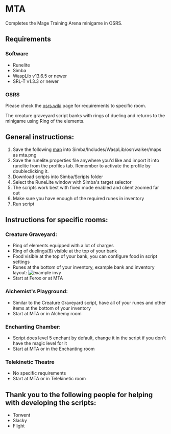 # MTA

Completes the Mage Training Arena minigame in OSRS.

## Requirements

### Software

- Runelite
- Simba
- WaspLib v13.6.5 or newer
- SRL-T v1.3.3 or newer

### OSRS

Please check the [osrs.wiki](https://oldschool.runescape.wiki/w/Mage_Training_Arena) page for requirements to specific room.

The creature graveyard script banks with rings of dueling and returns to the minigame using Ring of the elements.

## General instructions:

1. Save the following [map](https://i.imgur.com/yRapvnM.png) into Simba/Includes/WaspLib/osr/walker/maps as mta.png
2. Save the runelite.properties file anywhere you'd like and import it into runelite from the profiles tab. Remember to activate the profile by doubleclicking it.
3. Download scripts into Simba/Scripts folder
4. Select the RuneLite window with Simba's target selector
5. The scripts work best with fixed mode enabled and client zoomed far out
6. Make sure you have enough of the required runes in inventory
7. Run script

## Instructions for specific rooms:

### Creature Graveyard:

- Ring of elements equipped with a lot of charges
- Ring of duelings(8) visible at the top of your bank
- Food visible at the top of your bank, you can configure food in script settings
- Runes at the bottom of your inventory, example bank and inventory layout:
  ![example invy](https://i.imgur.com/yG9VDqf.png)
- Start at Ferox or at MTA

### Alchemist's Playground:

- Similar to the Creature Graveyard script, have all of your runes and other items at the bottom of your inventory
- Start at MTA or in Alchemy room

### Enchanting Chamber:

- Script does level 5 enchant by default, change it in the script if you don't have the magic level for it
- Start at MTA or in the Enchanting room

### Telekinetic Theatre

- No specific requirements
- Start at MTA or in Telekinetic room

## Thank you to the following people for helping with developing the scripts:

- Torwent
- Slacky
- Flight

